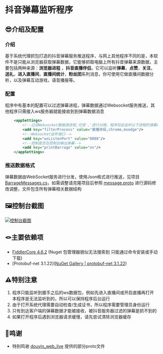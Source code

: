 # 抖音弹幕监听程序

## 😎介绍及配置

### 介绍

基于系统代理抓包打造的抖音弹幕服务推送程序，与网上其他程序不同的是，本软件不是只能从浏览器获取弹幕数据，它能够抓取电脑上所有抖音弹幕来源数据，主要包括两种来源：**浏览器进程** ，**抖音直播伴侣**。它可以监听**弹幕**，**点赞**，**关注**，**送礼**，**进入直播间**，**直播间统计**，**粉丝团**系列消息，你可使用它做直播间数据分析，以及弹幕互动游戏，语音播报等。

### 配置

程序中有基本的配置可以过滤弹幕进程，弹幕数据通过Websocket服务推送，其他程序只需接入ws服务器就能接收到到弹幕数据消息

``` xml
	<appSettings>
		<!--过滤Websocket数据源进程,可用','进行分隔，程序将会监听以下进程的弹幕信息-->
		<add key="filterProcess" value="直播伴侣,chrome,msedge"/>
		<!--Websocket监听端口-->
		<add key="wsListenPort" value="8888"/>
		<!--控制是否在控制台输出弹幕-->
		<add key="printBarrage" value="on"/>
	</appSettings>
```

### 推送数据格式

弹幕数据由WebSocket服务进行分发，使用Json格式进行推送，见项目  [BarrageMessages.cs](./BarrageGrab/JsonEntity/BarrageMessages.cs)，如需调整请克隆项目后参照 [message.proto](./BarrageGrab/proto/message.proto) 进行源码修改调整，文件包含所有弹幕相关数据结构

## 🖼️控制台截图

[![控制台截图](https://s1.ax1x.com/2022/11/10/z9YYPU.png)](https://imgse.com/i/z9YYPU)



## 🪢主要依赖项

+ [FiddlerCore 4.6.2](https://www.nuget.org/packages/fiddlercore/)  (Nuget 包管理器貌似无法搜索到 只能通过命令安装或手动下载)
+ [Protobuf-net 3.1.22]([NuGet Gallery | protobuf-net 3.1.22](https://www.nuget.org/packages/protobuf-net/))



## ⚠️特别注意

1. 程序只能监听到握手之后的ws数据包，例如先进入直播间或开启直播再打开本程序是无法监听到的，所以可以保持程序后台运行
2. 由于打开系统代理需要自动检查/生成证书，所以程序需要管理员身份运行
3. 只有到达客户端的弹幕数据才能被接收，被抖音服务器过滤的弹幕是抓不到的
4. 如果打开程序后遇到浏览器请求缓慢，请先尝试清除浏览器缓存



## 📢鸣谢

+ 特别鸣谢 [douyin_web_live](https://github.com/gll19920817/douyin_web_live) 提供的部分proto文件
